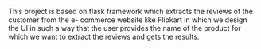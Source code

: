 This project is based on flask framework which extracts the reviews of the customer from the e- commerce website like Flipkart in which we design the UI in such a 
way that the user provides the name of the product for which we want to extract the reviews and gets the results.
